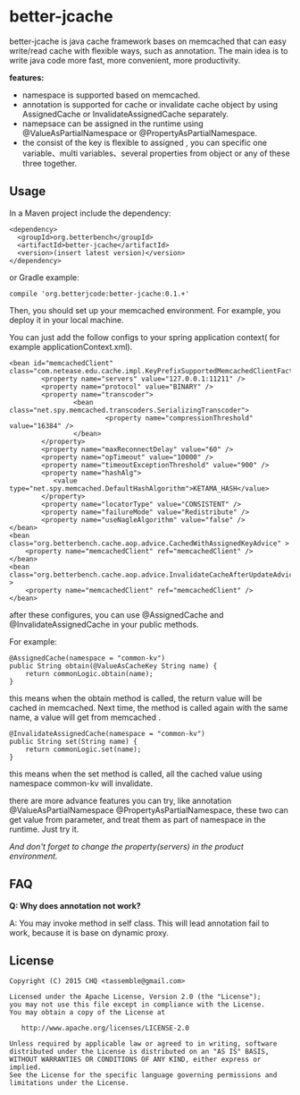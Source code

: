 # better-jcache

better-jcache is java cache framework bases on memcached that can easy write/read cache with flexible ways, such as annotation. The main idea is to write java code more fast, more convenient, more productivity.

**features:**
* namespace is supported based on memcached.
* annotation is supported for cache or invalidate cache object by using AssignedCache or InvalidateAssignedCache separately.
* namepsace can be assigned in the runtime using @ValueAsPartialNamespace or @PropertyAsPartialNamespace.
* the consist of the key is flexible to assigned , you can specific one variable、multi variables、several properties from object or any of these three together.


Usage
---

In a Maven project include the dependency:
```
<dependency>
  <groupId>org.betterbench</groupId>
  <artifactId>better-jcache</artifactId>
  <version>(insert latest version)</version>
</dependency>
```
or Gradle example:
```
compile 'org.betterjcode:better-jcache:0.1.+'
```


Then, you should set up your memcached environment. For example, you deploy it in your local machine.

You can just add the follow configs to your spring application context( for example applicationContext.xml).

```
<bean id="memcachedClient" class="com.netease.edu.cache.impl.KeyPrefixSupportedMemcachedClientFactory">
        <property name="servers" value="127.0.0.1:11211" />
        <property name="protocol" value="BINARY" />
        <property name="transcoder">
                <bean class="net.spy.memcached.transcoders.SerializingTranscoder">
                        <property name="compressionThreshold" value="16384" />
                </bean>
        </property>
        <property name="maxReconnectDelay" value="60" />
        <property name="opTimeout" value="10000" />
        <property name="timeoutExceptionThreshold" value="900" />
        <property name="hashAlg">
           <value type="net.spy.memcached.DefaultHashAlgorithm">KETAMA_HASH</value>
        </property>
        <property name="locatorType" value="CONSISTENT" />
        <property name="failureMode" value="Redistribute" />
        <property name="useNagleAlgorithm" value="false" />
</bean>
<bean class="org.betterbench.cache.aop.advice.CachedWithAssignedKeyAdvice" >
	<property name="memcachedClient" ref="memcachedClient" />
</bean>
<bean class="org.betterbench.cache.aop.advice.InvalidateCacheAfterUpdateAdvice" >
	<property name="memcachedClient" ref="memcachedClient" />
</bean>
```

after these configures, you can use @AssignedCache and @InvalidateAssignedCache in your public methods.

For example:
```
@AssignedCache(namespace = "common-kv")
public String obtain(@ValueAsCacheKey String name) {
	return commonLogic.obtain(name);
}
```
this means when the obtain method is called, the return value will be cached in memcached. Next time, the method is called again with the same name,  a value will get from memcached .

```
@InvalidateAssignedCache(namespace = "common-kv")
public String set(String name) {
	return commonLogic.set(name);
}
```
this means when the set method is called, all the cached value using namespace common-kv will invalidate.

there are more advance features you can try, like  annotation @ValueAsPartialNamespace @PropertyAsPartialNamespace, these two can get value from parameter, and treat them as part of namespace in the runtime. Just try it.

_And don't forget to change the property(servers) in the product environment._


FAQ
---

**Q: Why does annotation  not work?**

A: You may invoke method in self class. This will lead annotation fail to work, because it is base on dynamic proxy.





License
---

```
Copyright (C) 2015 CHQ <tassemble@gmail.com>

Licensed under the Apache License, Version 2.0 (the "License");
you may not use this file except in compliance with the License.
You may obtain a copy of the License at

   http://www.apache.org/licenses/LICENSE-2.0

Unless required by applicable law or agreed to in writing, software
distributed under the License is distributed on an "AS IS" BASIS,
WITHOUT WARRANTIES OR CONDITIONS OF ANY KIND, either express or implied.
See the License for the specific language governing permissions and
limitations under the License.
```